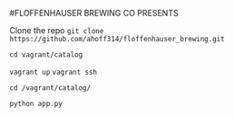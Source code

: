 #FLOFFENHAUSER BREWING CO PRESENTS

Clone the repo
`git clone https://github.com/ahoff314/floffenhauser_brewing.git`

`cd vagrant/catalog`

`vagrant up`
`vagrant ssh`

`cd /vagrant/catalog/`

`python app.py`

